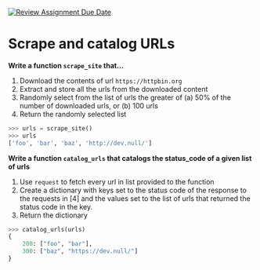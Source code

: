 [![Review Assignment Due Date](https://classroom.github.com/assets/deadline-readme-button-24ddc0f5d75046c5622901739e7c5dd533143b0c8e959d652212380cedb1ea36.svg)](https://classroom.github.com/a/zsw-dHRk)
# Scrape and catalog URLs

**Write a function `scrape_site` that...**

1. Download the contents of url `https://httpbin.org`
2. Extract and store all the urls from the downloaded content
3. Randomly select from the list of urls the greater of (a) 50% of the number of downloaded urls, or (b) 100 urls
4. Return the randomly selected list

``` python
>>> urls = scrape_site()
>>> urls
['foo', 'bar', 'baz', 'http://dev.null/']
```

**Write a function `catalog_urls` that catalogs the status_code of a given list of urls**

1. Use `request` to fetch every url in list provided to the function
2. Create a dictionary with keys set to the status code of the response to the requests in [4] and the values set to the list of urls that returned the status code in the key.
3. Return the dictionary

``` python
>>> catalog_urls(urls)
{
    200: ["foo", "bar"],
    300: ["baz", "https://dev.null/"]
}
```
